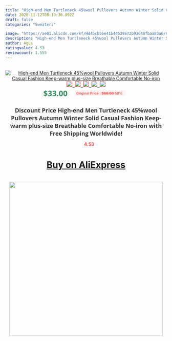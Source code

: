 ```yaml
---
title: "High-end Men Turtleneck 45%wool Pullovers Autumn Winter Solid Casual Fashion Keep-warm plus-size Breathable Comfortable No-iron"
date: 2020-11-12T08:10:36.892Z
draft: false
categories: "Sweaters"

image: "https://ae01.alicdn.com/kf/Hd4bcb56e41b44639a72b93640fbaa83a6/High-end-Men-Turtleneck-45-wool-Pullovers-Autumn-Winter-Solid-Casual-Fashion-Keep-warm-plus-size.jpg"
description: "High-end Men Turtleneck 45%wool Pullovers Autumn Winter Solid Casual Fashion Keep-warm plus-size Breathable Comfortable No-iron"
author: Agus
ratingvalue: 4.53
reviewcount: 1.555
---
```

<br>
<div style="text-align: center;">
<a href="https://s.click.aliexpress.com/e/_ASIuL7" target="_blank" rel="nofollow noopener noreferrer"><img alt="High-end Men Turtleneck 45%wool Pullovers Autumn Winter Solid Casual Fashion Keep-warm plus-size Breathable Comfortable No-iron" class="magnifier-image" src="https://ae01.alicdn.com/kf/Hd4bcb56e41b44639a72b93640fbaa83a6/High-end-Men-Turtleneck-45-wool-Pullovers-Autumn-Winter-Solid-Casual-Fashion-Keep-warm-plus-size.jpg_640x640.jpg">
<br>
<img style="border:1px solid salmon" src="https://ae01.alicdn.com/kf/Hd4bcb56e41b44639a72b93640fbaa83a6/High-end-Men-Turtleneck-45-wool-Pullovers-Autumn-Winter-Solid-Casual-Fashion-Keep-warm-plus-size.jpg_120x120.jpg">&nbsp;&nbsp;<img style="border:1px solid salmon" src="https://ae01.alicdn.com/kf/Haa34ae2b81534fff96f03ab69361b41eY/High-end-Men-Turtleneck-45-wool-Pullovers-Autumn-Winter-Solid-Casual-Fashion-Keep-warm-plus-size.jpg_120x120.jpg">&nbsp;&nbsp;<img style="border:1px solid salmon" src="https://ae01.alicdn.com/kf/H6b2b61da50a743ed84ed08b415de2382T/High-end-Men-Turtleneck-45-wool-Pullovers-Autumn-Winter-Solid-Casual-Fashion-Keep-warm-plus-size.jpg_120x120.jpg">&nbsp;&nbsp;<img style="border:1px solid salmon" src="https://ae01.alicdn.com/kf/H516c93dcbd034ea8b6dd57061f0d6f431/High-end-Men-Turtleneck-45-wool-Pullovers-Autumn-Winter-Solid-Casual-Fashion-Keep-warm-plus-size.jpg_120x120.jpg">&nbsp;&nbsp;<img style="border:1px solid salmon" src="https://ae01.alicdn.com/kf/H33ae8d88f9cc4f8d8aca2317f71f00075/High-end-Men-Turtleneck-45-wool-Pullovers-Autumn-Winter-Solid-Casual-Fashion-Keep-warm-plus-size.jpg_120x120.jpg"></a></div><br0>
<div style="text-align: center;"><span style="background-color: white; border: 0px; box-sizing: border-box; color: seagreen; display: inline-block; font-family: &quot;open sans&quot; , &quot;arial&quot; , &quot;helvetica&quot; , sans-serif , &quot;heiti&quot;; font-size: 24px; font-stretch: inherit; font-weight: 700; line-height: inherit; margin: 0px 10px 0px 0px; padding: 0px; vertical-align: middle;">$33.00 </span>
<span style="background: rgb(255 , 241 , 241); border-radius: 3px; border: 0px; box-sizing: border-box; color: #ff4747; display: inline-block; font-family: inherit; font-size: 12px; font-stretch: inherit; font-style: inherit; font-variant: inherit; font-weight: 600; line-height: inherit; margin: 0px; padding: 2px 5px; transform: scale(0.9); vertical-align: middle;">Original Price : <b style="text-decoration: line-through;">$66.00 </b> 50%&nbsp;&nbsp;</span></div>
<h1 style="color: #333333; display: inline-block; font-family: &quot;open sans&quot; , &quot;arial&quot; , &quot;helvetica&quot; , sans-serif , &quot;heiti&quot;; font-size: 18px; font-stretch: inherit; font-weight: 700; text-align: center;">Discount Price High-end Men Turtleneck 45%wool Pullovers Autumn Winter Solid Casual Fashion Keep-warm plus-size Breathable Comfortable No-iron with Free Shipping Worldwide!</h1>
<div style="color: #ff4747; text-align: center;">
<img src="https://4.bp.blogspot.com/-M0ZcTcb-5uY/XleCXlxnR4I/AAAAAAAAAEc/OrjgMkXV1oMQFaCRZj5HQwOCBcu3w1FegCPcBGAYYCw/s1600/star.png" style="height: 15px;">&nbsp;<b>4.53</b></div>
<div class="button_cont" align="center"><a class="buynow_a" href="https://s.click.aliexpress.com/e/_ASIuL7" target="_blank" rel="nofollow noopener noreferrer"><H1>Buy on AliExpress</H1></a></div><br>
<div class="separator" style="clear: both; text-align: center;">
<img src="https://lh3.googleusercontent.com/-pTy5HemUv9M/XlePHvY0dAI/AAAAAAAAAE4/0nX5iRUoIWY8eMW9Dpxeirr157OZliDIgCLcBGAsYHQ/s1600/badge.gif" width="480">
</div>
